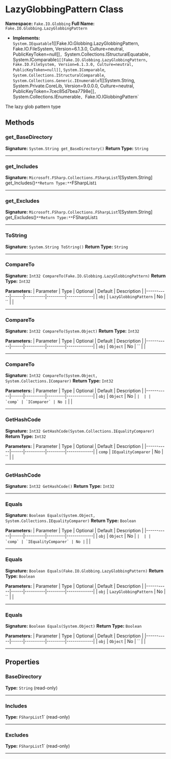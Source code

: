 # LazyGlobbingPattern Class

**Namespace:** `Fake.IO.Globbing`
**Full Name:** `Fake.IO.Globbing.LazyGlobbingPattern`
- **Implements:** `System.IEquatable`1[[Fake.IO.Globbing.LazyGlobbingPattern, Fake.IO.FileSystem, Version=6.1.3.0, Culture=neutral, PublicKeyToken=null]]`, `System.Collections.IStructuralEquatable`, `System.IComparable`1[[Fake.IO.Globbing.LazyGlobbingPattern, Fake.IO.FileSystem, Version=6.1.3.0, Culture=neutral, PublicKeyToken=null]]`, `System.IComparable`, `System.Collections.IStructuralComparable`, `System.Collections.Generic.IEnumerable`1[[System.String, System.Private.CoreLib, Version=9.0.0.0, Culture=neutral, PublicKeyToken=7cec85d7bea7798e]]`, `System.Collections.IEnumerable`, `Fake.IO.IGlobbingPattern`

The lazy glob pattern type

## Methods

### get_BaseDirectory

**Signature:** `System.String get_BaseDirectory()`
**Return Type:** `String`

---

### get_Includes

**Signature:** `Microsoft.FSharp.Collections.FSharpList`1[System.String] get_Includes()`
**Return Type:** `FSharpList`1`

---

### get_Excludes

**Signature:** `Microsoft.FSharp.Collections.FSharpList`1[System.String] get_Excludes()`
**Return Type:** `FSharpList`1`

---

### ToString

**Signature:** `System.String ToString()`
**Return Type:** `String`

---

### CompareTo

**Signature:** `Int32 CompareTo(Fake.IO.Globbing.LazyGlobbingPattern)`
**Return Type:** `Int32`

**Parameters:**
| Parameter | Type | Optional | Default | Description |
|-----------|------|----------|---------|-------------|
| `obj` | `LazyGlobbingPattern` | No | `` |  |

---

### CompareTo

**Signature:** `Int32 CompareTo(System.Object)`
**Return Type:** `Int32`

**Parameters:**
| Parameter | Type | Optional | Default | Description |
|-----------|------|----------|---------|-------------|
| `obj` | `Object` | No | `` |  |

---

### CompareTo

**Signature:** `Int32 CompareTo(System.Object, System.Collections.IComparer)`
**Return Type:** `Int32`

**Parameters:**
| Parameter | Type | Optional | Default | Description |
|-----------|------|----------|---------|-------------|
| `obj` | `Object` | No | `` |  |
| `comp` | `IComparer` | No | `` |  |

---

### GetHashCode

**Signature:** `Int32 GetHashCode(System.Collections.IEqualityComparer)`
**Return Type:** `Int32`

**Parameters:**
| Parameter | Type | Optional | Default | Description |
|-----------|------|----------|---------|-------------|
| `comp` | `IEqualityComparer` | No | `` |  |

---

### GetHashCode

**Signature:** `Int32 GetHashCode()`
**Return Type:** `Int32`

---

### Equals

**Signature:** `Boolean Equals(System.Object, System.Collections.IEqualityComparer)`
**Return Type:** `Boolean`

**Parameters:**
| Parameter | Type | Optional | Default | Description |
|-----------|------|----------|---------|-------------|
| `obj` | `Object` | No | `` |  |
| `comp` | `IEqualityComparer` | No | `` |  |

---

### Equals

**Signature:** `Boolean Equals(Fake.IO.Globbing.LazyGlobbingPattern)`
**Return Type:** `Boolean`

**Parameters:**
| Parameter | Type | Optional | Default | Description |
|-----------|------|----------|---------|-------------|
| `obj` | `LazyGlobbingPattern` | No | `` |  |

---

### Equals

**Signature:** `Boolean Equals(System.Object)`
**Return Type:** `Boolean`

**Parameters:**
| Parameter | Type | Optional | Default | Description |
|-----------|------|----------|---------|-------------|
| `obj` | `Object` | No | `` |  |

---

## Properties

### BaseDirectory

**Type:** `String` (read-only)

---

### Includes

**Type:** `FSharpList`1` (read-only)

---

### Excludes

**Type:** `FSharpList`1` (read-only)

---